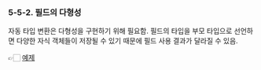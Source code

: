 ### 5-5-2. 필드의 다형성

자동 타입 변환은 다형성을 구현하기 위해 필요함. 필드의 타입을 부모 타입으로 선언하면 다양한 자식 객체들이 저장될 수 있기 때문에 필드 사용 결과가 달라질 수 있음.

👉🏻 [예제](https://github.com/gimhanul/Java/tree/master/src/inheritance/polymorphism/field)